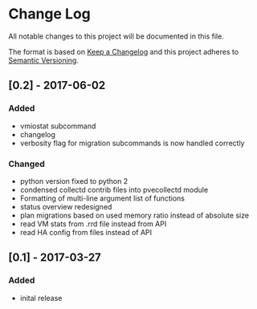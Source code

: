 # Change Log
All notable changes to this project will be documented in this file.

The format is based on [Keep a Changelog](http://keepachangelog.com/)
and this project adheres to [Semantic Versioning](http://semver.org/).

## [0.2] - 2017-06-02
### Added
- vmiostat subcommand
- changelog
- verbosity flag for migration subcommands is now handled correctly

### Changed
- python version fixed to python 2
- condensed collectd contrib files into pvecollectd module
- Formatting of multi-line argument list of functions
- status overview redesigned
- plan migrations based on used memory ratio instead of absolute size
- read VM stats from .rrd file instead from API
- read HA config from files instead of API

## [0.1] - 2017-03-27
### Added
- inital release
